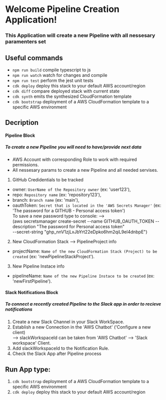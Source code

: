 # Welcome Pipeline Creation Application!
### This Application will create a new Pipeline with all nessesary paramenters set
## Useful commands
 * `npm run build`   compile typescript to js
 * `npm run watch`   watch for changes and compile
 * `npm run test`    perform the jest unit tests
 * `cdk deploy`      deploy this stack to your default AWS account/region
 * `cdk diff`        compare deployed stack with current state
 * `cdk synth`       emits the synthesized CloudFormation template
 * `cdk bootstrap`   deployment of a AWS CloudFormation template to a specific AWS environment

## Decription

#### Pipeline Block
##### To create a new Pipeline you will need to have/provide next data
* AWS Account with corresponding Role to work with required permissions.
* All nessesary params to create a new Pipeline and all needed servises.
1) GitHub Credidentials to be tracked
* owner: `UserName of the Repository owner` (ex: 'user123'), 
* repo: `Repository name` (ex: 'repository123'),
* branch: `Branch name` (ex: 'main'),
* oauthToken: `Secret that is located in the 'AWS Secrets Manager'` (ex: 'The password for a GITHUB - Personal access token')  
To save a new password type to console:  -->  
(aws secretsmanager create-secret --name GITHUB_OAUTH_TOKEN   --description "The password for Personal access token"   
--secret-string "ghp_nnV1zjLxJbYrt22eDpko6hm2qiL9el4dnbpE")
2) New CloudFormation Stack --> PipelineProject info
* projectName: `Name of the new CloudFormation Stack (Project) to be created` (ex: 'newPipelineStackProject').
3) New Pipeline Instace info
* pipelineName: `Name of the new Pipeline Instace to be created` (ex: 'newFirstPipeline').



#### Slack Notifications Block
##### To connect a recently created Pipeline to the Slack app in order to recieve notifications
1) Create a new Slack Channel in your Slack WorkSpace.
2) Establish a new Connection in the 'AWS Chatbot' ('Configure a new client)  
--> slackWorkspaceId can be taken from 'AWS Chatbot' --> 'Slack workspace' Client.
4) Add slackWorkspaceId to the Notification Rule.
5) Check the Slack App after Pipeline process 

## Run App type:
1) `cdk bootstrap`   deployment of a AWS CloudFormation template to a specific AWS environment
2) `cdk deploy`      deploy this stack to your default AWS account/region